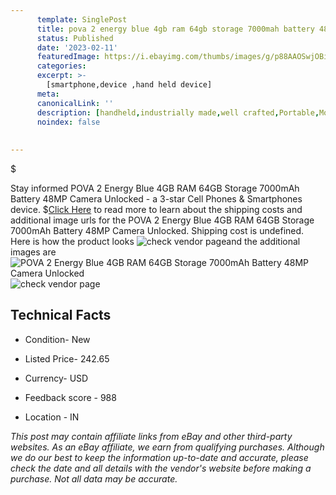 ```yaml
---
      template: SinglePost
      title: pova 2 energy blue 4gb ram 64gb storage 7000mah battery 48mp camera unlocked
      status: Published
      date: '2023-02-11'
      featuredImage: https://i.ebayimg.com/thumbs/images/g/p88AAOSwjOBiD4sB/s-l225.jpg
      categories: 
      excerpt: >-
        [smartphone,device ,hand held device]
      meta:
      canonicalLink: ''
      description: [handheld,industrially made,well crafted,Portable,Mobile,Compact,Convenient,Lightweight,Maneuverable,Man-portable,Miniature,Carriable,Hand-held,Light,Holdable,Transportable,Mobile device,Pocket-sized,On-the-go,Wireless,Cordless,Compact size,Convenient size, smartphone,device ,hand held device]
      noindex: false
      
        
---
```

$

Stay informed POVA 2 Energy Blue 4GB RAM 64GB Storage 7000mAh Battery  48MP Camera Unlocked - a 3-star Cell Phones & Smartphones device.
$[Click Here](https://www.ebay.com/itm/203598036894?hash=item2f67637f9e%3Ag%3Ap88AAOSwjOBiD4sB&mkevt=1&mkcid=1&mkrid=711-53200-19255-0&campid=%253CePNCampaignId%253E&customid=%253CreferenceId%253E&toolid=10049) to read more to learn about the shipping costs and additional image urls for the POVA 2 Energy Blue 4GB RAM 64GB Storage 7000mAh Battery  48MP Camera Unlocked. Shipping cost is undefined. Here is how the product looks ![check vendor page](https://i.ebayimg.com/thumbs/images/g/p88AAOSwjOBiD4sB/s-l225.jpg)and the additional images are![POVA 2 Energy Blue 4GB RAM 64GB Storage 7000mAh Battery  48MP Camera Unlocked](https://i.ebayimg.com/images/g/p88AAOSwjOBiD4sB/s-l300.jpg)![check vendor page](https://origin-galleryplus.ebayimg.com/ws/web/203598036894_2_0_1/225x225.jpg,https://origin-galleryplus.ebayimg.com/ws/web/203598036894_3_0_1/225x225.jpg,https://origin-galleryplus.ebayimg.com/ws/web/203598036894_4_0_1/225x225.jpg,https://origin-galleryplus.ebayimg.com/ws/web/203598036894_5_0_1/225x225.jpg)



 ## Technical Facts 



     
      

 - Condition- New 


      

 - Listed Price- 242.65 


      

 - Currency- USD 


      

 - Feedback score - 988 


      

 - Location - IN 


      
      

 *_This post may contain affiliate links from eBay and other third-party websites. As an eBay affiliate, we earn from qualifying purchases. Although we do our best to keep the information up-to-date and accurate, please check the date and all details with the vendor's website before making a purchase. Not all data may be accurate._*






